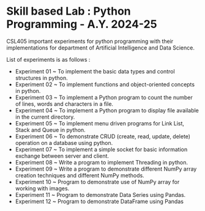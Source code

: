 # Skill based Lab : Python Programming - A.Y. 2024-25
CSL405 important experiments for python programming with their implementations for department of Artificial Intelligence and Data Science.

List of experiments is as follows :
- Experiment 01 ~ To implement the basic data types and control structures in python.
- Experiment 02 ~ To implement functions and object-oriented concepts in python.
- Experiment 03 ~ To implement a Python program to count the number of lines, words and characters in a file.
- Experiment 04 ~ To implement a Python program to display file available in the current directory.
- Experiment 05 ~ To implement menu driven programs for Link List, Stack and Queue in python.
- Experiment 06 ~ To demonstrate CRUD (create, read, update, delete) operation on a database using python.
- Experiment 07 ~ To implement a simple socket for basic information exchange between server and client.
- Experiment 08 ~ Write a program to implement Threading in python.
- Experiment 09 ~ Write a program to demonstrate different NumPy array creation techniques and different NumPy methods.
- Experiment 10 ~ Program to demonstrate use of NumPy array for working with images.
- Experiment 11 ~ Program to demonstrate Data Series using Pandas.
- Experiment 12 ~ Program to demonstrate DataFrame using Pandas
